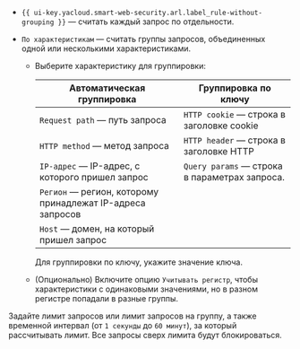 * `{{ ui-key.yacloud.smart-web-security.arl.label_rule-without-grouping }}` — считать каждый запрос по отдельности.
* `По характеристикам` — считать группы запросов, объединенных одной или несколькими характеристиками. 

    * Выберите характеристику для группировки:

        Автоматическая группировка | Группировка по ключу
        ---|---
        `Request path` — путь запроса | `HTTP cookie` —  строка в заголовке cookie
        `HTTP method` — метод запроса | `HTTP header` — строка в заголовке HTTP
        `IP-адрес` — IP-адрес, с которого пришел запрос | `Query params` — строка в параметрах запроса.
        `Регион` — регион, которому принадлежат IP-адреса запросов |
        `Host` — домен, на который пришел запрос |

        Для группировки по ключу, укажите значение ключа.

    * (Опционально) Включите опцию `Учитывать регистр`, чтобы характеристики с одинаковыми значениями, но в разном регистре попадали в разные группы.

Задайте лимит запросов или лимит запросов на группу, а также временной интервал (от `1 секунды` до `60 минут`), за который рассчитывать лимит. Все запросы сверх лимита будут блокироваться.